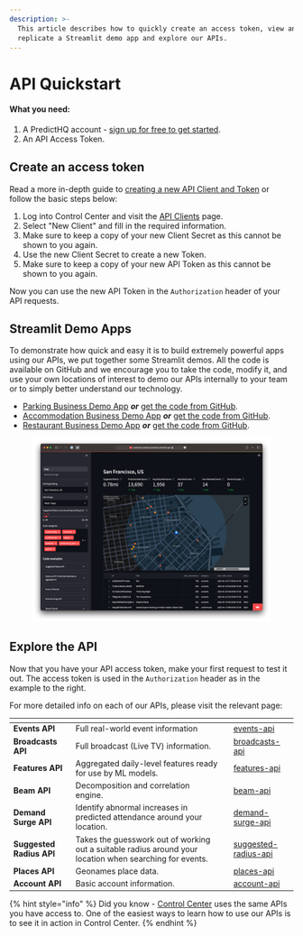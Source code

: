 ```yaml
---
description: >-
  This article describes how to quickly create an access token, view and
  replicate a Streamlit demo app and explore our APIs.
---
```


# API Quickstart

#### What you need:

1. A PredictHQ account - [sign up for free to get started](https://signup.predicthq.com/).
2. An API Access Token.

## Create an access token

Read a more in-depth guide to [creating a new API Client and Token](https://www.predicthq.com/support/how-to-create-an-api-token) or follow the basic steps below:

1. Log into Control Center and visit the [API Clients](https://control.predicthq.com/clients) page.
2. Select "New Client" and fill in the required information.
3. Make sure to keep a copy of your new Client Secret as this cannot be shown to you again.
4. Use the new Client Secret to create a new Token.
5. Make sure to keep a copy of your new API Token as this cannot be shown to you again.

Now you can use the new API Token in the `Authorization` header of your API requests.

## Streamlit Demo Apps

To demonstrate how quick and easy it is to build extremely powerful apps using our APIs, we put together some Streamlit demos. All the code is available on GitHub and we encourage you to take the code, modify it, and use your own locations of interest to demo our APIs internally to your team or to simply better understand our technology.

* [Parking Business Demo App](https://predicthq-parking-example.streamlit.app/) _**or**_ [get the code from GitHub](https://github.com/predicthq/streamlit-parking-demo).
* [Accommodation Business Demo App](https://predicthq-accommodation-example.streamlit.app/) _**or**_ [get the code from GitHub](https://github.com/predicthq/streamlit-accommodation-demo).
* [Restaurant Business Demo App](https://predicthq-restaurant-example.streamlit.app/) _**or**_ [get the code from GitHub](https://github.com/predicthq/streamlit-restaurant-demo).

<figure><img src="../.gitbook/assets/streamlit-parking-demo-map-screenshot.png" alt="alt"><figcaption></figcaption></figure>

## Explore the API

Now that you have your API access token, make your first request to test it out. The access token is used in the `Authorization` header as in the example to the right.

For more detailed info on each of our APIs, please visit the relevant page:

<table data-view="cards"><thead><tr><th></th><th></th><th data-hidden></th><th data-hidden data-card-target data-type="content-ref"></th></tr></thead><tbody><tr><td><strong>Events API</strong></td><td>Full real-world event information</td><td></td><td><a href="../api/events-api/">events-api</a></td></tr><tr><td><strong>Broadcasts API</strong></td><td>Full broadcast (Live TV) information.</td><td></td><td><a href="../api/broadcasts-api/">broadcasts-api</a></td></tr><tr><td><strong>Features API</strong></td><td>Aggregated daily-level features ready for use by ML models.</td><td></td><td><a href="../api/features-api/">features-api</a></td></tr><tr><td><strong>Beam API</strong></td><td>Decomposition and correlation engine.</td><td></td><td><a href="../api/beam-api/">beam-api</a></td></tr><tr><td><strong>Demand Surge API</strong></td><td>Identify abnormal increases in predicted attendance around your location.</td><td></td><td><a href="../api/demand-surge-api/">demand-surge-api</a></td></tr><tr><td><strong>Suggested Radius API</strong></td><td>Takes the guesswork out of working out a suitable radius around your location when searching for events.</td><td></td><td><a href="../api/suggested-radius-api/">suggested-radius-api</a></td></tr><tr><td><strong>Places API</strong></td><td>Geonames place data.</td><td></td><td><a href="../api/places-api/">places-api</a></td></tr><tr><td><strong>Account API</strong></td><td>Basic account information.</td><td></td><td><a href="../api/account-api/">account-api</a></td></tr></tbody></table>

{% hint style="info" %}
Did you know - [Control Center](https://control.predicthq.com/) uses the same APIs you have access to. One of the easiest ways to learn how to use our APIs is to see it in action in Control Center.
{% endhint %}
